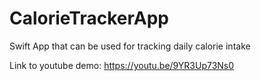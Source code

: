 # CalorieTrackerApp
Swift App that can be used for tracking daily calorie intake

Link to youtube demo: https://youtu.be/9YR3Up73Ns0
